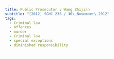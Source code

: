 ```yaml
---
title: Public Prosecutor v Wang Zhijian 
subtitle: "[2012] SGHC 238 / 30\_November\_2012"
tags:
  - Criminal law
  - offences
  - murder
  - Criminal law
  - special exceptions
  - diminished responsibility

---
```


